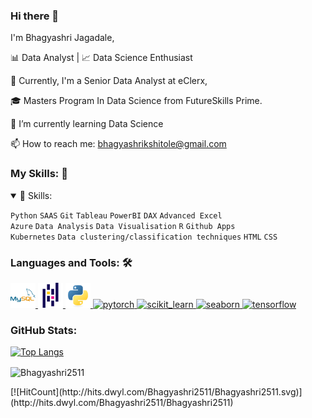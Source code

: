 ### Hi there 👋
I'm Bhagyashri Jagadale,

📊 Data Analyst | 📈 Data Science Enthusiast

💼 Currently, I'm a Senior Data Analyst at eClerx,

🎓 Masters Program In Data Science from FutureSkills Prime.

🌱 I’m currently learning Data Science

📫 How to reach me: bhagyashrikshitole@gmail.com


### My Skills: 🚀
<details open>
  <summary> 🔦 Skills: </summary>
  
`Python` `SAAS` `Git` `Tableau` `PowerBI` `DAX` `Advanced Excel`  
`Azure` `Data Analysis` `Data Visualisation` `R` `Github Apps`  
`Kubernetes` `Data clustering/classification techniques` `HTML` `CSS`
</details>

### Languages and Tools: 🛠️
<p align="left">
  <a href="https://www.mysql.com/" target="_blank" rel="noreferrer"> <img src="https://raw.githubusercontent.com/devicons/devicon/master/icons/mysql/mysql-original-wordmark.svg" alt="mysql" width="40" height="40"/> </a>
  <a href="https://pandas.pydata.org/" target="_blank" rel="noreferrer"> <img src="https://raw.githubusercontent.com/devicons/devicon/2ae2a900d2f041da66e950e4d48052658d850630/icons/pandas/pandas-original.svg" alt="pandas" width="40" height="40"/> </a>
  <a href="https://www.python.org/" target="_blank" rel="noreferrer"> <img src="https://raw.githubusercontent.com/devicons/devicon/master/icons/python/python-original.svg" alt="python" width="40" height="40"/> </a>
  <a href="https://pytorch.org/" target="_blank" rel="noreferrer"> <img src="https://www.vectorlogo.zone/logos/pytorch/pytorch-icon.svg" alt="pytorch" width="40" height="40"/> </a>
  <a href="https://scikit-learn.org/" target="_blank" rel="noreferrer"> <img src="https://upload.wikimedia.org/wikipedia/commons/0/05/Scikit_learn_logo_small.svg" alt="scikit_learn" width="40" height="40"/> </a>
  <a href="https://seaborn.pydata.org/" target="_blank" rel="noreferrer"> <img src="https://seaborn.pydata.org/_images/logo-mark-lightbg.svg" alt="seaborn" width="40" height="40"/> </a>
  <a href="https://www.tensorflow.org/" target="_blank" rel="noreferrer"> <img src="https://www.vectorlogo.zone/logos/tensorflow/tensorflow-icon.svg" alt="tensorflow" width="40" height="40"/> </a>
</p>

### GitHub Stats:

[![Top Langs](https://github-readme-stats.vercel.app/api/top-langs/?username=Bhagyashri2511)](https://github.com/Bhagyashri2511/github-readme-stats)

<p><img align="center" src="https://github-readme-streak-stats.herokuapp.com/?user=Bhagyashri2511&" alt="Bhagyashri2511" /></p>
[![HitCount](http://hits.dwyl.com/Bhagyashri2511/Bhagyashri2511.svg)](http://hits.dwyl.com/Bhagyashri2511/Bhagyashri2511)

<!--
**Bhagyashri2511/Bhagyashri2511** is a ✨ _special_ ✨ repository because its `README.md` (this file) appears on your GitHub profile.
-->
